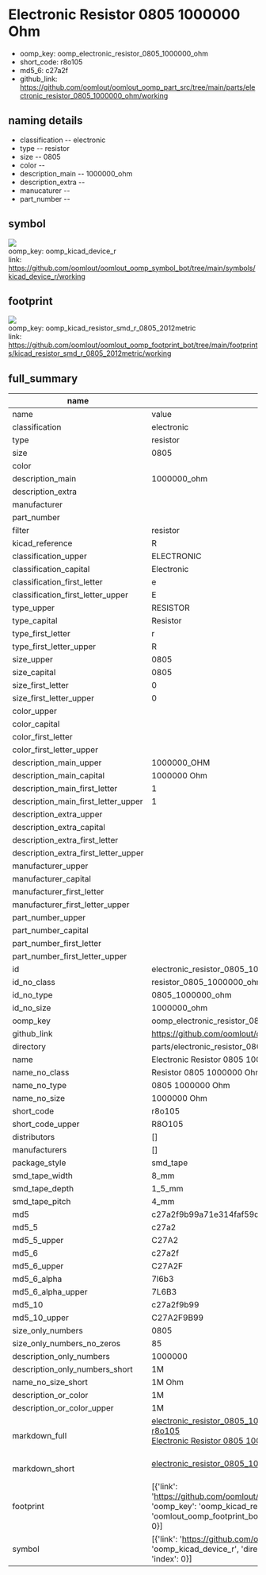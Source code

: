 # Electronic Resistor 0805 1000000 Ohm

  
* oomp_key: oomp_electronic_resistor_0805_1000000_ohm 
* short_code: r8o105
* md5_6: c27a2f  
* github_link: https://github.com/oomlout/oomlout_oomp_part_src/tree/main/parts/electronic_resistor_0805_1000000_ohm/working  
## naming details
* classification -- electronic
* type -- resistor
* size -- 0805
* color -- 
* description_main -- 1000000_ohm
* description_extra -- 
* manucaturer -- 
* part_number -- 



## symbol

![](symbol/{index}/working/working_600.png)  
oomp_key: oomp_kicad_device_r  
link: https://github.com/oomlout/oomlout_oomp_symbol_bot/tree/main/symbols/kicad_device_r/working  

## footprint

![](footprint/{index}/working/working_600.png)  
oomp_key: oomp_kicad_resistor_smd_r_0805_2012metric  
link: https://github.com/oomlout/oomlout_oomp_footprint_bot/tree/main/footprints/kicad_resistor_smd_r_0805_2012metric/working  

## full_summary
| name | value | 
| --- | --- | 
| name | value | 
| classification | electronic | 
| type | resistor | 
| size | 0805 | 
| color |  | 
| description_main | 1000000_ohm | 
| description_extra |  | 
| manufacturer |  | 
| part_number |  | 
| filter | resistor | 
| kicad_reference | R | 
| classification_upper | ELECTRONIC | 
| classification_capital | Electronic | 
| classification_first_letter | e | 
| classification_first_letter_upper | E | 
| type_upper | RESISTOR | 
| type_capital | Resistor | 
| type_first_letter | r | 
| type_first_letter_upper | R | 
| size_upper | 0805 | 
| size_capital | 0805 | 
| size_first_letter | 0 | 
| size_first_letter_upper | 0 | 
| color_upper |  | 
| color_capital |  | 
| color_first_letter |  | 
| color_first_letter_upper |  | 
| description_main_upper | 1000000_OHM | 
| description_main_capital | 1000000 Ohm | 
| description_main_first_letter | 1 | 
| description_main_first_letter_upper | 1 | 
| description_extra_upper |  | 
| description_extra_capital |  | 
| description_extra_first_letter |  | 
| description_extra_first_letter_upper |  | 
| manufacturer_upper |  | 
| manufacturer_capital |  | 
| manufacturer_first_letter |  | 
| manufacturer_first_letter_upper |  | 
| part_number_upper |  | 
| part_number_capital |  | 
| part_number_first_letter |  | 
| part_number_first_letter_upper |  | 
| id | electronic_resistor_0805_1000000_ohm | 
| id_no_class | resistor_0805_1000000_ohm | 
| id_no_type | 0805_1000000_ohm | 
| id_no_size | 1000000_ohm | 
| oomp_key | oomp_electronic_resistor_0805_1000000_ohm | 
| github_link | https://github.com/oomlout/oomlout_oomp_part_src/tree/main/parts/electronic_resistor_0805_1000000_ohm/working | 
| directory | parts/electronic_resistor_0805_1000000_ohm | 
| name | Electronic Resistor 0805 1000000 Ohm | 
| name_no_class | Resistor 0805 1000000 Ohm | 
| name_no_type | 0805 1000000 Ohm | 
| name_no_size | 1000000 Ohm | 
| short_code | r8o105 | 
| short_code_upper | R8O105 | 
| distributors | [] | 
| manufacturers | [] | 
| package_style | smd_tape | 
| smd_tape_width | 8_mm | 
| smd_tape_depth | 1_5_mm | 
| smd_tape_pitch | 4_mm | 
| md5 | c27a2f9b99a71e314faf59d36ca19114 | 
| md5_5 | c27a2 | 
| md5_5_upper | C27A2 | 
| md5_6 | c27a2f | 
| md5_6_upper | C27A2F | 
| md5_6_alpha | 7l6b3 | 
| md5_6_alpha_upper | 7L6B3 | 
| md5_10 | c27a2f9b99 | 
| md5_10_upper | C27A2F9B99 | 
| size_only_numbers | 0805 | 
| size_only_numbers_no_zeros | 85 | 
| description_only_numbers | 1000000 | 
| description_only_numbers_short | 1M | 
| name_no_size_short | 1M Ohm | 
| description_or_color | 1M | 
| description_or_color_upper | 1M | 
| markdown_full | [electronic_resistor_0805_1000000_ohm](https://github.com/oomlout/oomlout_oomp_part_src/tree/main/parts/electronic_resistor_0805_1000000_ohm/working)<br>[r8o105](https://github.com/oomlout/oomlout_oomp_part_src/tree/main/parts/electronic_resistor_0805_1000000_ohm/working)<br>[Electronic Resistor 0805 1000000 Ohm](https://github.com/oomlout/oomlout_oomp_part_src/tree/main/parts/electronic_resistor_0805_1000000_ohm/working)<br><br> | 
| markdown_short | [electronic_resistor_0805_1000000_ohm](https://github.com/oomlout/oomlout_oomp_part_src/tree/main/parts/electronic_resistor_0805_1000000_ohm/working)<br><br> | 
| footprint | [{'link': 'https://github.com/oomlout/oomlout_oomp_footprint_bot/tree/main/foootprntss/kicad_resistor_smd_r_0805_2012metric', 'oomp_key': 'oomp_kicad_resistor_smd_r_0805_2012metric', 'directory': 'oomlout_oomp_footprint_bot/footprints/kicad_resistor_smd_r_0805_2012metric//working/working.kicad_mod', 'index': 0}] | 
| symbol | [{'link': 'https://github.com/oomlout/oomlout_oomp_symbol_bot/tree/main/symbols/kicad_device_r', 'oomp_key': 'oomp_kicad_device_r', 'directory': 'oomlout_oomp_symbol_bot/symbols/kicad_device_r//working/working.kicad_sym', 'index': 0}] | 
